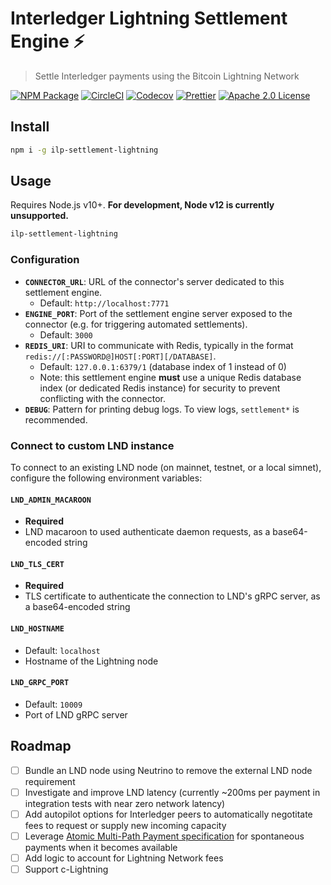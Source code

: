 # Interledger Lightning Settlement Engine ⚡

> Settle Interledger payments using the Bitcoin Lightning Network

[![NPM Package](https://img.shields.io/npm/v/ilp-settlement-lightning.svg?style=flat-square&logo=npm)](https://npmjs.org/package/ilp-settlement-lightning)
[![CircleCI](https://img.shields.io/circleci/project/github/interledgerjs/settlement-lightning/master.svg?style=flat-square&logo=circleci)](https://circleci.com/gh/interledgerjs/settlement-lightning/master)
[![Codecov](https://img.shields.io/codecov/c/github/interledgerjs/settlement-lightning/master.svg?style=flat-square&logo=codecov)](https://codecov.io/gh/interledgerjs/settlement-lightning)
[![Prettier](https://img.shields.io/badge/code_style-prettier-brightgreen.svg?style=flat-square)](https://prettier.io/)
[![Apache 2.0 License](https://img.shields.io/github/license/interledgerjs/settlement-lightning.svg?style=flat-square)](https://github.com/interledgerjs/settlement-lightning/blob/master/LICENSE)

## Install

```bash
npm i -g ilp-settlement-lightning
```

## Usage

Requires Node.js v10+. **For development, Node v12 is currently unsupported.**

```bash
ilp-settlement-lightning
```

### Configuration

- **`CONNECTOR_URL`**: URL of the connector's server dedicated to this settlement engine.
  - Default: `http://localhost:7771`
- **`ENGINE_PORT`**: Port of the settlement engine server exposed to the connector (e.g. for triggering automated settlements).
  - Default: `3000`
- **`REDIS_URI`**: URI to communicate with Redis, typically in the format `redis://[:PASSWORD@]HOST[:PORT][/DATABASE]`.
  - Default: `127.0.0.1:6379/1` (database index of 1 instead of 0)
  - Note: this settlement engine **must** use a unique Redis database index (or dedicated Redis instance) for security to prevent conflicting with the connector.
- **`DEBUG`**: Pattern for printing debug logs. To view logs, `settlement*` is recommended.

### Connect to custom LND instance

To connect to an existing LND node (on mainnet, testnet, or a local simnet), configure the following environment variables:

#### **`LND_ADMIN_MACAROON`**

- **Required**
- LND macaroon to used authenticate daemon requests, as a base64-encoded string

#### **`LND_TLS_CERT`**

- **Required**
- TLS certificate to authenticate the connection to LND's gRPC server, as a base64-encoded string

#### **`LND_HOSTNAME`**

- Default: `localhost`
- Hostname of the Lightning node

#### **`LND_GRPC_PORT`**

- Default: `10009`
- Port of LND gRPC server

## Roadmap

- [ ] Bundle an LND node using Neutrino to remove the external LND node requirement
- [ ] Investigate and improve LND latency (currently ~200ms per payment in integration tests with near zero network latency)
- [ ] Add autopilot options for Interledger peers to automatically negotitate fees to request or supply new incoming capacity
- [ ] Leverage [Atomic Multi-Path Payment specification](https://github.com/lightningnetwork/lightning-rfc/pull/658) for spontaneous payments when it becomes available
- [ ] Add logic to account for Lightning Network fees
- [ ] Support c-Lightning
